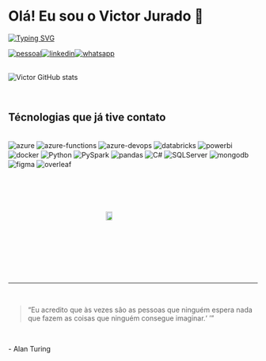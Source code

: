 
# Olá! Eu sou o Victor Jurado 👋

[![Typing SVG](https://readme-typing-svg.demolab.com?font=Fira+Code&pause=1000&color=2FF710&random=false&width=435&lines=Data+Engineer%2C+IoT%2C+Generative+AI)](https://git.io/typing-svg)


[![pessoal](https://img.shields.io/website?label=victorjurado.com.br&style=for-the-badge&url=https://www.victorjurado.com.br)](https://www.victorjurado.com.br)[![linkedin](https://img.shields.io/badge/LinkedIn-0077B5?style=for-the-badge&logo=linkedin&logoColor=white)](https://www.linkedin.com/in/victor-jurado-2a93a0206/)[![whatsapp](https://img.shields.io/badge/WhatsApp-25D366?style=for-the-badge&logo=whatsapp&logoColor=white)](https://api.whatsapp.com/send?phone=5511983018778)
<br/>
<br/>

![Victor GitHub stats](https://github-readme-stats.vercel.app/api?username=VictorJurado18&show_icons=true&theme=dracula)

<br/>

## Técnologias que já tive contato

<div style="display: inline_block"><br/>
  <img align="center" alt="azure" src="https://img.shields.io/badge/microsoft%20azure-0089D6?style=for-the-badge&logo=microsoft-azure&logoColor=white">
  <img align="center" alt="azure-functions" src="https://img.shields.io/badge/Azure_Functions-0062AD?style=for-the-badge&logo=azure-functions&logoColor=white">
  <img align="center" alt="azure-devops" src="https://img.shields.io/badge/Azure_DevOps-0078D7?style=for-the-badge&logo=azure-devops&logoColor=white">
  <img align="center" alt="databricks" src="https://img.shields.io/badge/Databricks-FF3621?style=for-the-badge&logo=Databricks&logoColor=white">
  <img align="center" alt="powerbi" src="https://img.shields.io/badge/power_bi-F2C811?style=for-the-badge&logo=powerbi&logoColor=black">
  <img align="center" alt="docker" src="https://img.shields.io/badge/docker-%230db7ed.svg?style=for-the-badge&logo=docker&logoColor=white">
  <img align="center" alt="Python" src="https://img.shields.io/badge/Python-14354C?style=for-the-badge&logo=python&logoColor=white">
  <img align="center" alt="PySpark" src="https://img.shields.io/badge/Apache_Spark-FFFFFF?style=for-the-badge&logo=apachespark&logoColor=#E35A16">
  <img align="center" alt="pandas" src="https://img.shields.io/badge/pandas-%23150458.svg?style=for-the-badge&logo=pandas&logoColor=white">
  <img align="center" alt="C#" src="https://img.shields.io/badge/C%23-239120?style=for-the-badge&logo=c-sharp&logoColor=white">
  <img align="center" alt="SQLServer" src="https://img.shields.io/badge/Microsoft_SQL_Server-CC2927?style=for-the-badge&logo=microsoft-sql-server&logoColor=white">
  <img align="center" alt="mongodb" src="https://img.shields.io/badge/MongoDB-%234ea94b.svg?style=for-the-badge&logo=mongodb&logoColor=white">
  <img align="center" alt="figma" src="https://img.shields.io/badge/figma-%23F24E1E.svg?style=for-the-badge&logo=figma&logoColor=white">
  <img align="center" alt="overleaf" src="https://img.shields.io/badge/Overleaf-47A141?style=for-the-badge&logo=Overleaf&logoColor=white">

</div>

<br/>


<div style="display: flex; justify-content: center; align-items: center; height: 200px;">
  
  <a align="center" href="https://www.credly.com/badges/8e13b168-0491-407b-8f7f-907a934e9b59"><img  alt="Microsoft-AZ-900" src="https://images.credly.com/size/680x680/images/be8fcaeb-c769-4858-b567-ffaaa73ce8cf/image.png" style="width: 30%; height: auto;object-fit: contain;"></a>
</div>

<hr/>
</br>
<blockquote>
<q>Eu acredito que às vezes são as pessoas que ninguém espera nada que fazem as coisas que ninguém consegue imaginar.<q>
</blockquote>
</br>
<p>- Alan Turing</p>
